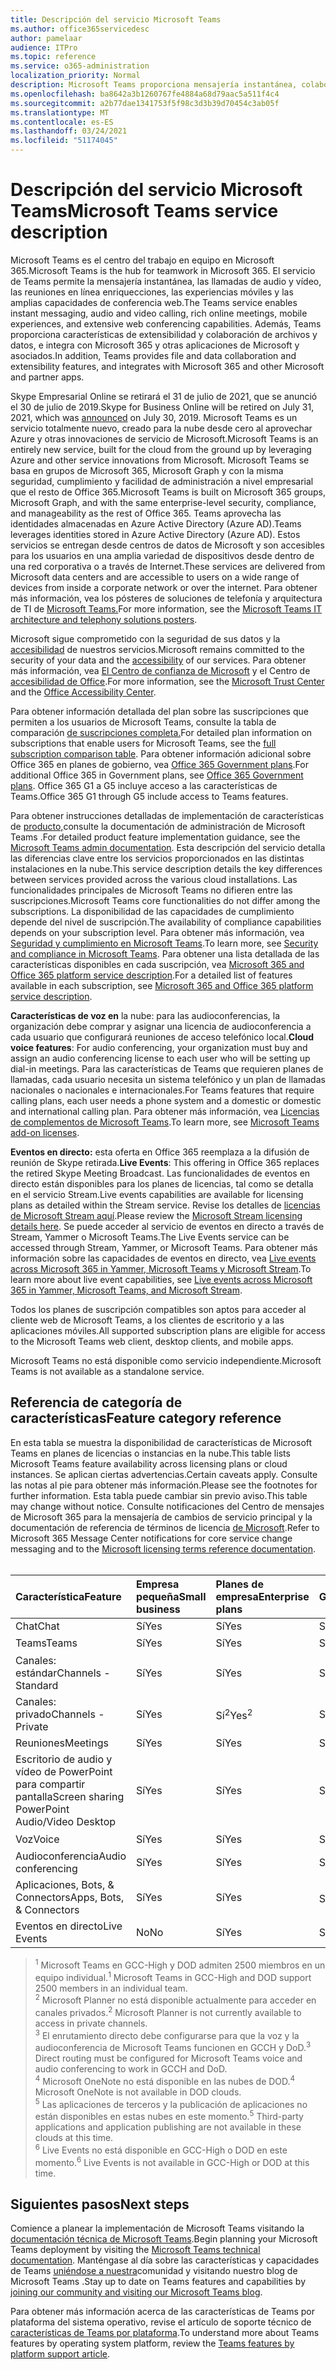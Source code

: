 ```yaml
---
title: Descripción del servicio Microsoft Teams
ms.author: office365servicedesc
author: pamelaar
audience: ITPro
ms.topic: reference
ms.service: o365-administration
localization_priority: Normal
description: Microsoft Teams proporciona mensajería instantánea, colaboración de archivos y datos, llamadas de audio y vídeo, reuniones en línea enriquecciones, experiencias móviles y amplias capacidades de conferencia web.
ms.openlocfilehash: ba8642a3b1260767fe4884a68d79aac5a511f4c4
ms.sourcegitcommit: a2b77dae1341753f5f98c3d3b39d70454c3ab05f
ms.translationtype: MT
ms.contentlocale: es-ES
ms.lasthandoff: 03/24/2021
ms.locfileid: "51174045"
---
```

# <a name="microsoft-teams-service-description"></a><span data-ttu-id="fb69d-103">Descripción del servicio Microsoft Teams</span><span class="sxs-lookup"><span data-stu-id="fb69d-103">Microsoft Teams service description</span></span>

<span data-ttu-id="fb69d-104">Microsoft Teams es el centro del trabajo en equipo en Microsoft 365.</span><span class="sxs-lookup"><span data-stu-id="fb69d-104">Microsoft Teams is the hub for teamwork in Microsoft 365.</span></span> <span data-ttu-id="fb69d-105">El servicio de Teams permite la mensajería instantánea, las llamadas de audio y vídeo, las reuniones en línea enriquecciones, las experiencias móviles y las amplias capacidades de conferencia web.</span><span class="sxs-lookup"><span data-stu-id="fb69d-105">The Teams service enables instant messaging, audio and video calling, rich online meetings, mobile experiences, and extensive web conferencing capabilities.</span></span> <span data-ttu-id="fb69d-106">Además, Teams proporciona características de extensibilidad y colaboración de archivos y datos, e integra con Microsoft 365 y otras aplicaciones de Microsoft y asociados.</span><span class="sxs-lookup"><span data-stu-id="fb69d-106">In addition, Teams provides file and data collaboration and extensibility features, and integrates with Microsoft 365 and other Microsoft and partner apps.</span></span>

<span data-ttu-id="fb69d-107">Skype Empresarial Online se retirará el 31 de julio de [](https://techcommunity.microsoft.com/t5/Microsoft-Teams-Blog/Skype-for-Business-Online-to-Be-Retired-in-2021/ba-p/777833) 2021, que se anunció el 30 de julio de 2019.</span><span class="sxs-lookup"><span data-stu-id="fb69d-107">Skype for Business Online will be retired on July 31, 2021, which was [announced](https://techcommunity.microsoft.com/t5/Microsoft-Teams-Blog/Skype-for-Business-Online-to-Be-Retired-in-2021/ba-p/777833) on July 30, 2019.</span></span> <span data-ttu-id="fb69d-108">Microsoft Teams es un servicio totalmente nuevo, creado para la nube desde cero al aprovechar Azure y otras innovaciones de servicio de Microsoft.</span><span class="sxs-lookup"><span data-stu-id="fb69d-108">Microsoft Teams is an entirely new service, built for the cloud from the ground up by leveraging Azure and other service innovations from Microsoft.</span></span> <span data-ttu-id="fb69d-109">Microsoft Teams se basa en grupos de Microsoft 365, Microsoft Graph y con la misma seguridad, cumplimiento y facilidad de administración a nivel empresarial que el resto de Office 365.</span><span class="sxs-lookup"><span data-stu-id="fb69d-109">Microsoft Teams is built on Microsoft 365 groups, Microsoft Graph, and with the same enterprise-level security, compliance, and manageability as the rest of Office 365.</span></span> <span data-ttu-id="fb69d-110">Teams aprovecha las identidades almacenadas en Azure Active Directory (Azure AD).</span><span class="sxs-lookup"><span data-stu-id="fb69d-110">Teams leverages identities stored in Azure Active Directory (Azure AD).</span></span> <span data-ttu-id="fb69d-111">Estos servicios se entregan desde centros de datos de Microsoft y son accesibles para los usuarios en una amplia variedad de dispositivos desde dentro de una red corporativa o a través de Internet.</span><span class="sxs-lookup"><span data-stu-id="fb69d-111">These services are delivered from Microsoft data centers and are accessible to users on a wide range of devices from inside a corporate network or over the internet.</span></span> <span data-ttu-id="fb69d-112">Para obtener más información, vea los pósteres de soluciones de telefonía y arquitectura de TI de [Microsoft Teams.](/microsoftteams/teams-architecture-solutions-posters)</span><span class="sxs-lookup"><span data-stu-id="fb69d-112">For more information, see the [Microsoft Teams IT architecture and telephony solutions posters](/microsoftteams/teams-architecture-solutions-posters).</span></span>

<span data-ttu-id="fb69d-113">Microsoft sigue comprometido con la seguridad de sus datos y la [accesibilidad](https://www.microsoft.com/trust-center/compliance/accessibility) de nuestros servicios.</span><span class="sxs-lookup"><span data-stu-id="fb69d-113">Microsoft remains committed to the security of your data and the [accessibility](https://www.microsoft.com/trust-center/compliance/accessibility) of our services.</span></span> <span data-ttu-id="fb69d-114">Para obtener más información, vea [El Centro de confianza de Microsoft](https://www.microsoft.com/trust-center) y el Centro de [accesibilidad de Office](https://support.office.com/article/Office-Accessibility-Center-Resources-for-people-with-disabilities-ecab0fcf-d143-4fe8-a2ff-6cd596bddc6d).</span><span class="sxs-lookup"><span data-stu-id="fb69d-114">For more information, see the [Microsoft Trust Center](https://www.microsoft.com/trust-center) and the [Office Accessibility Center](https://support.office.com/article/Office-Accessibility-Center-Resources-for-people-with-disabilities-ecab0fcf-d143-4fe8-a2ff-6cd596bddc6d).</span></span>

<span data-ttu-id="fb69d-115">Para obtener información detallada del plan sobre las suscripciones que permiten a los usuarios de Microsoft Teams, consulte la tabla de comparación [de suscripciones completa.](https://go.microsoft.com/fwlink/?linkid=2139145)</span><span class="sxs-lookup"><span data-stu-id="fb69d-115">For detailed plan information on subscriptions that enable users for Microsoft Teams, see the [full subscription comparison table](https://go.microsoft.com/fwlink/?linkid=2139145).</span></span> <span data-ttu-id="fb69d-116">Para obtener información adicional sobre Office 365 en planes de gobierno, vea [Office 365 Government plans](https://www.microsoft.com/microsoft-365/government/compare-office-365-government-plans).</span><span class="sxs-lookup"><span data-stu-id="fb69d-116">For additional Office 365 in Government plans, see [Office 365 Government plans](https://www.microsoft.com/microsoft-365/government/compare-office-365-government-plans).</span></span> <span data-ttu-id="fb69d-117">Office 365 G1 a G5 incluye acceso a las características de Teams.</span><span class="sxs-lookup"><span data-stu-id="fb69d-117">Office 365 G1 through G5 include access to Teams features.</span></span>

<span data-ttu-id="fb69d-118">Para obtener instrucciones detalladas de implementación de características de [producto,](/MicrosoftTeams)consulte la documentación de administración de Microsoft Teams .</span><span class="sxs-lookup"><span data-stu-id="fb69d-118">For detailed product feature implementation guidance, see the [Microsoft Teams admin documentation](/MicrosoftTeams).</span></span> <span data-ttu-id="fb69d-119">Esta descripción del servicio detalla las diferencias clave entre los servicios proporcionados en las distintas instalaciones en la nube.</span><span class="sxs-lookup"><span data-stu-id="fb69d-119">This service description details the key differences between services provided across the various cloud installations.</span></span> <span data-ttu-id="fb69d-120">Las funcionalidades principales de Microsoft Teams no difieren entre las suscripciones.</span><span class="sxs-lookup"><span data-stu-id="fb69d-120">Microsoft Teams core functionalities do not differ among the subscriptions.</span></span> <span data-ttu-id="fb69d-121">La disponibilidad de las capacidades de cumplimiento depende del nivel de suscripción.</span><span class="sxs-lookup"><span data-stu-id="fb69d-121">The availability of compliance capabilities depends on your subscription level.</span></span> <span data-ttu-id="fb69d-122">Para obtener más información, vea [Seguridad y cumplimiento en Microsoft Teams](/microsoftteams/security-compliance-overview).</span><span class="sxs-lookup"><span data-stu-id="fb69d-122">To learn more, see [Security and compliance in Microsoft Teams](/microsoftteams/security-compliance-overview).</span></span> <span data-ttu-id="fb69d-123">Para obtener una lista detallada de las características disponibles en cada suscripción, vea [Microsoft 365 and Office 365 platform service description](./office-365-platform-service-description/office-365-platform-service-description.md).</span><span class="sxs-lookup"><span data-stu-id="fb69d-123">For a detailed list of features available in each subscription, see [Microsoft 365 and Office 365 platform service description](./office-365-platform-service-description/office-365-platform-service-description.md).</span></span>

<span data-ttu-id="fb69d-124">**Características de voz en** la nube: para las audioconferencias, la organización debe comprar y asignar una licencia de audioconferencia a cada usuario que configurará reuniones de acceso telefónico local.</span><span class="sxs-lookup"><span data-stu-id="fb69d-124">**Cloud voice features**: For audio conferencing, your organization must buy and assign an audio conferencing license to each user who will be setting up dial-in meetings.</span></span> <span data-ttu-id="fb69d-125">Para las características de Teams que requieren planes de llamadas, cada usuario necesita un sistema telefónico y un plan de llamadas nacionales o nacionales e internacionales.</span><span class="sxs-lookup"><span data-stu-id="fb69d-125">For Teams features that require calling plans, each user needs a phone system and a domestic or domestic and international calling plan.</span></span> <span data-ttu-id="fb69d-126">Para obtener más información, vea [Licencias de complementos de Microsoft Teams](/microsoftteams/teams-add-on-licensing/microsoft-teams-add-on-licensing).</span><span class="sxs-lookup"><span data-stu-id="fb69d-126">To learn more, see [Microsoft Teams add-on licenses](/microsoftteams/teams-add-on-licensing/microsoft-teams-add-on-licensing).</span></span>

<span data-ttu-id="fb69d-127">**Eventos en directo:** esta oferta en Office 365 reemplaza a la difusión de reunión de Skype retirada.</span><span class="sxs-lookup"><span data-stu-id="fb69d-127">**Live Events**: This offering in Office 365 replaces the retired Skype Meeting Broadcast.</span></span> <span data-ttu-id="fb69d-128">Las funcionalidades de eventos en directo están disponibles para los planes de licencias, tal como se detalla en el servicio Stream.</span><span class="sxs-lookup"><span data-stu-id="fb69d-128">Live events capabilities are available for licensing plans as detailed within the Stream service.</span></span> <span data-ttu-id="fb69d-129">Revise los detalles de [licencias de Microsoft Stream aquí](/stream/license-overview).</span><span class="sxs-lookup"><span data-stu-id="fb69d-129">Please review the [Microsoft Stream licensing details here](/stream/license-overview).</span></span> <span data-ttu-id="fb69d-130">Se puede acceder al servicio de eventos en directo a través de Stream, Yammer o Microsoft Teams.</span><span class="sxs-lookup"><span data-stu-id="fb69d-130">The Live Events service can be accessed through Stream, Yammer, or Microsoft Teams.</span></span> <span data-ttu-id="fb69d-131">Para obtener más información sobre las capacidades de eventos en directo, vea [Live events across Microsoft 365 in Yammer, Microsoft Teams y Microsoft Stream](/stream/live-event-m365).</span><span class="sxs-lookup"><span data-stu-id="fb69d-131">To learn more about live event capabilities, see [Live events across Microsoft 365 in Yammer, Microsoft Teams, and Microsoft Stream](/stream/live-event-m365).</span></span>

<span data-ttu-id="fb69d-132">Todos los planes de suscripción compatibles son aptos para acceder al cliente web de Microsoft Teams, a los clientes de escritorio y a las aplicaciones móviles.</span><span class="sxs-lookup"><span data-stu-id="fb69d-132">All supported subscription plans are eligible for access to the Microsoft Teams web client, desktop clients, and mobile apps.</span></span>

<span data-ttu-id="fb69d-133">Microsoft Teams no está disponible como servicio independiente.</span><span class="sxs-lookup"><span data-stu-id="fb69d-133">Microsoft Teams is not available as a standalone service.</span></span>

## <a name="feature-category-reference"></a><span data-ttu-id="fb69d-134">Referencia de categoría de características</span><span class="sxs-lookup"><span data-stu-id="fb69d-134">Feature category reference</span></span>

<span data-ttu-id="fb69d-135">En esta tabla se muestra la disponibilidad de características de Microsoft Teams en planes de licencias o instancias en la nube.</span><span class="sxs-lookup"><span data-stu-id="fb69d-135">This table lists Microsoft Teams feature availability across licensing plans or cloud instances.</span></span> <span data-ttu-id="fb69d-136">Se aplican ciertas advertencias.</span><span class="sxs-lookup"><span data-stu-id="fb69d-136">Certain caveats apply.</span></span> <span data-ttu-id="fb69d-137">Consulte las notas al pie para obtener más información.</span><span class="sxs-lookup"><span data-stu-id="fb69d-137">Please see the footnotes for further information.</span></span> <span data-ttu-id="fb69d-138">Esta tabla puede cambiar sin previo aviso.</span><span class="sxs-lookup"><span data-stu-id="fb69d-138">This table may change without notice.</span></span> <span data-ttu-id="fb69d-139">Consulte notificaciones del Centro de mensajes de Microsoft 365 para la mensajería de cambios de servicio principal y la documentación de referencia de términos de licencia [de Microsoft](https://www.microsoft.com/licensing/product-licensing/products).</span><span class="sxs-lookup"><span data-stu-id="fb69d-139">Refer to Microsoft 365 Message Center notifications for core service change messaging and to the [Microsoft licensing terms reference documentation](https://www.microsoft.com/licensing/product-licensing/products).</span></span><br><br>

| <span data-ttu-id="fb69d-140">Característica</span><span class="sxs-lookup"><span data-stu-id="fb69d-140">Feature</span></span> | <span data-ttu-id="fb69d-141">Empresa pequeña</span><span class="sxs-lookup"><span data-stu-id="fb69d-141">Small business</span></span> | <span data-ttu-id="fb69d-142">Planes de empresa</span><span class="sxs-lookup"><span data-stu-id="fb69d-142">Enterprise plans</span></span> | <span data-ttu-id="fb69d-143">GCC</span><span class="sxs-lookup"><span data-stu-id="fb69d-143">GCC</span></span> | <span data-ttu-id="fb69d-144">GCC- High</span><span class="sxs-lookup"><span data-stu-id="fb69d-144">GCC - High</span></span> | <span data-ttu-id="fb69d-145">DOD</span><span class="sxs-lookup"><span data-stu-id="fb69d-145">DOD</span></span> | <span data-ttu-id="fb69d-146">Educación</span><span class="sxs-lookup"><span data-stu-id="fb69d-146">Education</span></span> |
|:-----|:-----|:-----|:-----|:-----|:-----|:-----|
|<span data-ttu-id="fb69d-147">Chat</span><span class="sxs-lookup"><span data-stu-id="fb69d-147">Chat</span></span>  <br/> |<span data-ttu-id="fb69d-148">Sí</span><span class="sxs-lookup"><span data-stu-id="fb69d-148">Yes</span></span>  <br/> |<span data-ttu-id="fb69d-149">Sí</span><span class="sxs-lookup"><span data-stu-id="fb69d-149">Yes</span></span>  <br/> |<span data-ttu-id="fb69d-150">Sí</span><span class="sxs-lookup"><span data-stu-id="fb69d-150">Yes</span></span>  <br/> |<span data-ttu-id="fb69d-151">Sí</span><span class="sxs-lookup"><span data-stu-id="fb69d-151">Yes</span></span>  <br/> |<span data-ttu-id="fb69d-152">Sí</span><span class="sxs-lookup"><span data-stu-id="fb69d-152">Yes</span></span>  <br/> |<span data-ttu-id="fb69d-153">Sí</span><span class="sxs-lookup"><span data-stu-id="fb69d-153">Yes</span></span>  <br/> |
|<span data-ttu-id="fb69d-154">Teams</span><span class="sxs-lookup"><span data-stu-id="fb69d-154">Teams</span></span>  <br/> |<span data-ttu-id="fb69d-155">Sí</span><span class="sxs-lookup"><span data-stu-id="fb69d-155">Yes</span></span> <br/> |<span data-ttu-id="fb69d-156">Sí</span><span class="sxs-lookup"><span data-stu-id="fb69d-156">Yes</span></span> <br/> |<span data-ttu-id="fb69d-157">Sí</span><span class="sxs-lookup"><span data-stu-id="fb69d-157">Yes</span></span> <br/> |<span data-ttu-id="fb69d-158">Sí<sup>1</sup></span><span class="sxs-lookup"><span data-stu-id="fb69d-158">Yes<sup>1</sup></span></span>  <br/> |<span data-ttu-id="fb69d-159">Sí<sup>1</sup></span><span class="sxs-lookup"><span data-stu-id="fb69d-159">Yes<sup>1</sup></span></span>  <br/> |<span data-ttu-id="fb69d-160">Sí</span><span class="sxs-lookup"><span data-stu-id="fb69d-160">Yes</span></span>  <br/> |
|<span data-ttu-id="fb69d-161">Canales: estándar</span><span class="sxs-lookup"><span data-stu-id="fb69d-161">Channels - Standard</span></span>  <br/> |<span data-ttu-id="fb69d-162">Sí</span><span class="sxs-lookup"><span data-stu-id="fb69d-162">Yes</span></span>  <br/> |<span data-ttu-id="fb69d-163">Sí</span><span class="sxs-lookup"><span data-stu-id="fb69d-163">Yes</span></span>  <br/> |<span data-ttu-id="fb69d-164">Sí</span><span class="sxs-lookup"><span data-stu-id="fb69d-164">Yes</span></span>  <br/> |<span data-ttu-id="fb69d-165">Sí</span><span class="sxs-lookup"><span data-stu-id="fb69d-165">Yes</span></span>  <br/> |<span data-ttu-id="fb69d-166">Sí</span><span class="sxs-lookup"><span data-stu-id="fb69d-166">Yes</span></span>  <br/> |<span data-ttu-id="fb69d-167">Sí</span><span class="sxs-lookup"><span data-stu-id="fb69d-167">Yes</span></span>  <br/> |
|<span data-ttu-id="fb69d-168">Canales: privado</span><span class="sxs-lookup"><span data-stu-id="fb69d-168">Channels - Private</span></span>  <br/> |<span data-ttu-id="fb69d-169">Sí</span><span class="sxs-lookup"><span data-stu-id="fb69d-169">Yes</span></span>  <br/> |<span data-ttu-id="fb69d-170">Sí<sup>2</sup></span><span class="sxs-lookup"><span data-stu-id="fb69d-170">Yes<sup>2</sup></span></span>  <br/> |<span data-ttu-id="fb69d-171">Sí</span><span class="sxs-lookup"><span data-stu-id="fb69d-171">Yes</span></span> <br/> |<span data-ttu-id="fb69d-172">No</span><span class="sxs-lookup"><span data-stu-id="fb69d-172">No</span></span>  <br/> |<span data-ttu-id="fb69d-173">No</span><span class="sxs-lookup"><span data-stu-id="fb69d-173">No</span></span> <br/> |<span data-ttu-id="fb69d-174">Sí</span><span class="sxs-lookup"><span data-stu-id="fb69d-174">Yes</span></span>  <br/> |
|<span data-ttu-id="fb69d-175">Reuniones</span><span class="sxs-lookup"><span data-stu-id="fb69d-175">Meetings</span></span>  <br/> |<span data-ttu-id="fb69d-176">Sí</span><span class="sxs-lookup"><span data-stu-id="fb69d-176">Yes</span></span>  <br/> |<span data-ttu-id="fb69d-177">Sí</span><span class="sxs-lookup"><span data-stu-id="fb69d-177">Yes</span></span>  <br/> |<span data-ttu-id="fb69d-178">Sí</span><span class="sxs-lookup"><span data-stu-id="fb69d-178">Yes</span></span>  <br/> |<span data-ttu-id="fb69d-179">Sí</span><span class="sxs-lookup"><span data-stu-id="fb69d-179">Yes</span></span>  <br/> |<span data-ttu-id="fb69d-180">Sí</span><span class="sxs-lookup"><span data-stu-id="fb69d-180">Yes</span></span>  <br/> |<span data-ttu-id="fb69d-181">Sí</span><span class="sxs-lookup"><span data-stu-id="fb69d-181">Yes</span></span>  <br/> |
|<span data-ttu-id="fb69d-182">Escritorio de audio y vídeo de PowerPoint para compartir pantalla</span><span class="sxs-lookup"><span data-stu-id="fb69d-182">Screen sharing PowerPoint Audio/Video Desktop</span></span> <br/> |<span data-ttu-id="fb69d-183">Sí</span><span class="sxs-lookup"><span data-stu-id="fb69d-183">Yes</span></span>  <br/> |<span data-ttu-id="fb69d-184">Sí</span><span class="sxs-lookup"><span data-stu-id="fb69d-184">Yes</span></span>  <br/> |<span data-ttu-id="fb69d-185">Sí</span><span class="sxs-lookup"><span data-stu-id="fb69d-185">Yes</span></span>  <br/> |<span data-ttu-id="fb69d-186">Sí</span><span class="sxs-lookup"><span data-stu-id="fb69d-186">Yes</span></span>  <br/> |<span data-ttu-id="fb69d-187">Sí</span><span class="sxs-lookup"><span data-stu-id="fb69d-187">Yes</span></span>  <br/> |<span data-ttu-id="fb69d-188">Sí</span><span class="sxs-lookup"><span data-stu-id="fb69d-188">Yes</span></span>  <br/> |
|<span data-ttu-id="fb69d-189">Voz</span><span class="sxs-lookup"><span data-stu-id="fb69d-189">Voice</span></span>  <br/> |<span data-ttu-id="fb69d-190">Sí</span><span class="sxs-lookup"><span data-stu-id="fb69d-190">Yes</span></span>  <br/> |<span data-ttu-id="fb69d-191">Sí</span><span class="sxs-lookup"><span data-stu-id="fb69d-191">Yes</span></span>  <br/> |<span data-ttu-id="fb69d-192">Sí</span><span class="sxs-lookup"><span data-stu-id="fb69d-192">Yes</span></span>  <br/> |<span data-ttu-id="fb69d-193">Sí<sup>3</sup></span><span class="sxs-lookup"><span data-stu-id="fb69d-193">Yes<sup>3</sup></span></span>  <br/> |<span data-ttu-id="fb69d-194">Sí<sup>3</sup></span><span class="sxs-lookup"><span data-stu-id="fb69d-194">Yes<sup>3</sup></span></span>  <br/> |<span data-ttu-id="fb69d-195">Sí</span><span class="sxs-lookup"><span data-stu-id="fb69d-195">Yes</span></span>  <br/> |
|<span data-ttu-id="fb69d-196">Audioconferencia</span><span class="sxs-lookup"><span data-stu-id="fb69d-196">Audio conferencing</span></span>  <br/> |<span data-ttu-id="fb69d-197">Sí</span><span class="sxs-lookup"><span data-stu-id="fb69d-197">Yes</span></span>  <br/> |<span data-ttu-id="fb69d-198">Sí</span><span class="sxs-lookup"><span data-stu-id="fb69d-198">Yes</span></span>  <br/> |<span data-ttu-id="fb69d-199">Sí</span><span class="sxs-lookup"><span data-stu-id="fb69d-199">Yes</span></span>  <br/> |<span data-ttu-id="fb69d-200">Sí<sup>3</sup></span><span class="sxs-lookup"><span data-stu-id="fb69d-200">Yes<sup>3</sup></span></span>  <br/> |<span data-ttu-id="fb69d-201">Sí<sup>3</sup></span><span class="sxs-lookup"><span data-stu-id="fb69d-201">Yes<sup>3</sup></span></span>  <br/> |<span data-ttu-id="fb69d-202">Sí</span><span class="sxs-lookup"><span data-stu-id="fb69d-202">Yes</span></span>  <br/> |
|<span data-ttu-id="fb69d-203">Aplicaciones, Bots, & Connectors</span><span class="sxs-lookup"><span data-stu-id="fb69d-203">Apps, Bots, & Connectors</span></span>  <br/> |<span data-ttu-id="fb69d-204">Sí</span><span class="sxs-lookup"><span data-stu-id="fb69d-204">Yes</span></span>  <br/> |<span data-ttu-id="fb69d-205">Sí</span><span class="sxs-lookup"><span data-stu-id="fb69d-205">Yes</span></span>  <br/> |<span data-ttu-id="fb69d-206">Sí<sup>5</sup></span><span class="sxs-lookup"><span data-stu-id="fb69d-206">Yes<sup>5</sup></span></span>  <br/> |<span data-ttu-id="fb69d-207">Sí<sup>5</sup></span><span class="sxs-lookup"><span data-stu-id="fb69d-207">Yes<sup>5</sup></span></span>  <br/> |<span data-ttu-id="fb69d-208">Sí<sup>4,5</sup></span><span class="sxs-lookup"><span data-stu-id="fb69d-208">Yes<sup>4,5</sup></span></span>  <br/> |<span data-ttu-id="fb69d-209">Sí</span><span class="sxs-lookup"><span data-stu-id="fb69d-209">Yes</span></span>  <br/> |
|<span data-ttu-id="fb69d-210">Eventos en directo</span><span class="sxs-lookup"><span data-stu-id="fb69d-210">Live Events</span></span>  <br/> |<span data-ttu-id="fb69d-211">No</span><span class="sxs-lookup"><span data-stu-id="fb69d-211">No</span></span>  <br/> |<span data-ttu-id="fb69d-212">Sí</span><span class="sxs-lookup"><span data-stu-id="fb69d-212">Yes</span></span>  <br/> |<span data-ttu-id="fb69d-213">Sí</span><span class="sxs-lookup"><span data-stu-id="fb69d-213">Yes</span></span>  <br/> |<span data-ttu-id="fb69d-214">No<sup>6</sup></span><span class="sxs-lookup"><span data-stu-id="fb69d-214">No<sup>6</sup></span></span>  <br/> |<span data-ttu-id="fb69d-215">No<sup>6</sup></span><span class="sxs-lookup"><span data-stu-id="fb69d-215">No<sup>6</sup></span></span>  <br/> |<span data-ttu-id="fb69d-216">Sí</span><span class="sxs-lookup"><span data-stu-id="fb69d-216">Yes</span></span>  <br/> |

> <span data-ttu-id="fb69d-217"><sup>1</sup>  Microsoft Teams en GCC-High y DOD admiten 2500 miembros en un equipo individual.</span><span class="sxs-lookup"><span data-stu-id="fb69d-217"><sup>1</sup>  Microsoft Teams in GCC-High and DOD support 2500 members in an individual team.</span></span><br/>
> <span data-ttu-id="fb69d-218"><sup>2</sup> Microsoft Planner no está disponible actualmente para acceder en canales privados.</span><span class="sxs-lookup"><span data-stu-id="fb69d-218"><sup>2</sup> Microsoft Planner is not currently available to access in private channels.</span></span><br/>
> <span data-ttu-id="fb69d-219"><sup>3</sup> El enrutamiento directo debe configurarse para que la voz y la audioconferencia de Microsoft Teams funcionen en GCCH y DoD.</span><span class="sxs-lookup"><span data-stu-id="fb69d-219"><sup>3</sup> Direct routing must be configured for Microsoft Teams voice and audio conferencing to work in GCCH and DoD.</span></span><br/>
> <span data-ttu-id="fb69d-220"><sup>4</sup> Microsoft OneNote no está disponible en las nubes de DOD.</span><span class="sxs-lookup"><span data-stu-id="fb69d-220"><sup>4</sup> Microsoft OneNote is not available in DOD clouds.</span></span><br/>
> <span data-ttu-id="fb69d-221"><sup>5</sup> Las aplicaciones de terceros y la publicación de aplicaciones no están disponibles en estas nubes en este momento.</span><span class="sxs-lookup"><span data-stu-id="fb69d-221"><sup>5</sup> Third-party applications and application publishing are not available in these clouds at this time.</span></span><br/>
> <span data-ttu-id="fb69d-222"><sup>6</sup> Live Events no está disponible en GCC-High o DOD en este momento.</span><span class="sxs-lookup"><span data-stu-id="fb69d-222"><sup>6</sup> Live Events is not available in GCC-High or DOD at this time.</span></span><br/>

## <a name="next-steps"></a><span data-ttu-id="fb69d-223">Siguientes pasos</span><span class="sxs-lookup"><span data-stu-id="fb69d-223">Next steps</span></span>

<span data-ttu-id="fb69d-224">Comience a planear la implementación de Microsoft Teams visitando la [documentación técnica de Microsoft Teams](/MicrosoftTeams/).</span><span class="sxs-lookup"><span data-stu-id="fb69d-224">Begin planning your Microsoft Teams deployment by visiting the [Microsoft Teams technical documentation](/MicrosoftTeams/).</span></span> <span data-ttu-id="fb69d-225">Manténgase al día sobre las características y capacidades de Teams [uniéndose a nuestra](https://aka.ms/TeamsBlog)comunidad y visitando nuestro blog de Microsoft Teams .</span><span class="sxs-lookup"><span data-stu-id="fb69d-225">Stay up to date on Teams features and capabilities by [joining our community and visiting our Microsoft Teams blog](https://aka.ms/TeamsBlog).</span></span>

<span data-ttu-id="fb69d-226">Para obtener más información acerca de las características de Teams por plataforma del sistema operativo, revise el artículo de soporte técnico de [características de Teams por plataforma](https://aka.ms/teamsfeaturesbyplatform).</span><span class="sxs-lookup"><span data-stu-id="fb69d-226">To understand more about Teams features by operating system platform, review the [Teams features by platform support article](https://aka.ms/teamsfeaturesbyplatform).</span></span>